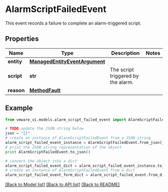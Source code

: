 # AlarmScriptFailedEvent

This event records a failure to complete an alarm-triggered script. 

## Properties
Name | Type | Description | Notes
------------ | ------------- | ------------- | -------------
**entity** | [**ManagedEntityEventArgument**](ManagedEntityEventArgument.md) |  | 
**script** | **str** | The script triggered by the alarm.  | 
**reason** | [**MethodFault**](MethodFault.md) |  | 

## Example

```python
from vmware_vi.models.alarm_script_failed_event import AlarmScriptFailedEvent

# TODO update the JSON string below
json = "{}"
# create an instance of AlarmScriptFailedEvent from a JSON string
alarm_script_failed_event_instance = AlarmScriptFailedEvent.from_json(json)
# print the JSON string representation of the object
print AlarmScriptFailedEvent.to_json()

# convert the object into a dict
alarm_script_failed_event_dict = alarm_script_failed_event_instance.to_dict()
# create an instance of AlarmScriptFailedEvent from a dict
alarm_script_failed_event_form_dict = alarm_script_failed_event.from_dict(alarm_script_failed_event_dict)
```
[[Back to Model list]](../README.md#documentation-for-models) [[Back to API list]](../README.md#documentation-for-api-endpoints) [[Back to README]](../README.md)


